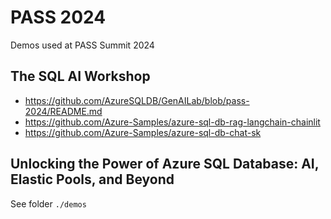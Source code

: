 # PASS 2024

Demos used at PASS Summit 2024

## The SQL AI Workshop

- https://github.com/AzureSQLDB/GenAILab/blob/pass-2024/README.md
- https://github.com/Azure-Samples/azure-sql-db-rag-langchain-chainlit
- https://github.com/Azure-Samples/azure-sql-db-chat-sk

## Unlocking the Power of Azure SQL Database: AI, Elastic Pools, and Beyond

See folder `./demos`
